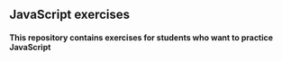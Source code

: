 ## JavaScript exercises

#### This repository contains exercises for students who want to practice JavaScript
